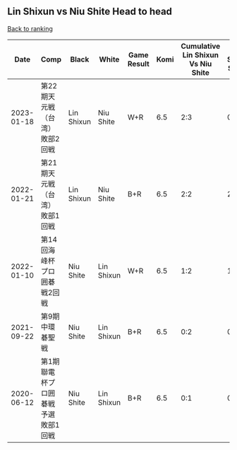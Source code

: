 ## Lin Shixun vs Niu Shite Head to head

[Back to ranking](../../index.md)




| **Date** | **Comp** | **Black** | **White** | **Game Result** | **Komi** | **Cumulative Lin Shixun Vs Niu Shite** | **Lin Shixun Streak** | **Niu Shite Streak** | 
| --- | --- | --- | --- | --- | --- | --- | --- | --- |
| 2023-01-18 | 第22期天元戦（台湾）敗部2回戦 | Lin Shixun | Niu Shite | W+R | 6.5 | 2:3 | 0 | 1 | 
| 2022-01-21 | 第21期天元戦（台湾）敗部1回戦 | Lin Shixun | Niu Shite | B+R | 6.5 | 2:2 | 2 | 0 | 
| 2022-01-10 | 第14回海峰杯プロ囲碁戦2回戦 | Niu Shite | Lin Shixun | W+R | 6.5 | 1:2 | 1 | 0 | 
| 2021-09-22 | 第9期中環碁聖戦 | Niu Shite | Lin Shixun | B+R | 6.5 | 0:2 | 0 | 2 | 
| 2020-06-12 | 第1期聯電杯プロ囲碁戦予選敗部1回戦 | Niu Shite | Lin Shixun | B+R | 6.5 | 0:1 | 0 | 1 |




